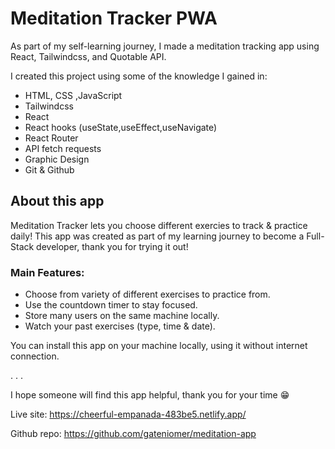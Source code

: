 # Meditation Tracker PWA
As part of my self-learning journey, I made a meditation tracking app using React, Tailwindcss, and Quotable API.

I created this project using some of the knowledge I gained in:
- HTML, CSS ,JavaScript
- Tailwindcss
- React
- React hooks (useState,useEffect,useNavigate)
- React Router
- API fetch requests
- Graphic Design
- Git & Github


## About this app
Meditation Tracker lets you choose different exercies to track & practice daily! This app was created as part of my learning journey to become a Full-Stack developer, thank you for trying it out!

### Main Features:
- Choose from variety of different exercises to practice from.
- Use the countdown timer to stay focused.
- Store many users on the same machine locally.
- Watch your past exercises (type, time & date).

You can install this app on your machine locally, using it without internet connection.

.
.
.

I hope someone will find this app helpful, thank you for your time 😁

Live site: https://cheerful-empanada-483be5.netlify.app/

Github repo: https://github.com/gateniomer/meditation-app
